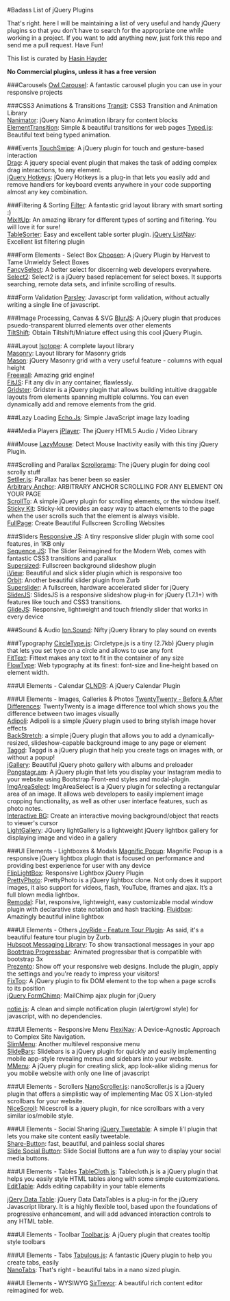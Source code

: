 #Badass List of jQuery Plugins

That's right. here I will be maintaining a list of very useful and handy jQuery plugins so that you don't have to search for the appropriate one while working in a project. If you want to add anything new, just fork this repo and send me a pull request. Have Fun!

This list is curated by [Hasin Hayder](http://hasin.me)

**No Commercial plugins, unless it has a free version**



###Carousels
[Owl Carousel](http://owlgraphic.com/owlcarousel/): A fantastic carousel plugin you can use in your responsive projects

###CSS3 Animations & Transitions
[Transit](http://ricostacruz.com/jquery.transit/): CSS3 Transition and Animation Library  
[Nanimator](http://github.com/hasinhayder/Nanimator): jQuery Nano Animation library for content blocks  
[ElementTransition](http://dan-silver.github.io/ElementTransitions.js/): Simple & beautiful transitions for web pages
[Typed.js](http://www.mattboldt.com/demos/typed-js/): Beautiful text being typed animation.

###Events
[TouchSwipe](http://www.awwwards.com/touchswipe-a-jquery-plugin-for-touch-and-gesture-based-interaction.html): A jQuery plugin for touch and gesture-based interaction  
[Drag](http://threedubmedia.com/code/event/drag): A jquery special event plugin that makes the task of adding complex drag interactions, to any element.  
[jQuery Hotkeys](https://github.com/jeresig/jquery.hotkeys): jQuery Hotkeys is a plug-in that lets you easily add and remove handlers for keyboard events anywhere in your code supporting almost any key combination.


###Filtering & Sorting
[Filter](http://www.jscraft.net/plugins/filters.html): A fantastic grid layout library with smart sorting :)  
[MixItUp](http://mixitup.io/): An amazing library for different types of sorting and filtering. You will love it for sure!  
[TableSorter](http://tablesorter.com/docs/): Easy and excellent table sorter plugin.
[jQuery ListNav](http://esteinborn.github.io/jquery-listnav/): Excellent list filtering plugin 

###Form Elements - Select Box
[Choosen](http://harvesthq.github.io/chosen): A jQuery Plugin by Harvest to Tame Unwieldy Select Boxes  
[FancySelect](http://code.octopuscreative.com/fancyselect/): A better select for discerning web developers everywhere.  
[Select2](http://ivaynberg.github.io/select2/): Select2 is a jQuery based replacement for select boxes. It supports searching, remote data sets, and infinite scrolling of results.



###Form Validation
[Parsley](https://github.com/guillaumepotier/Parsley.js): Javascript form validation, without actually writing a single line of javascript.

###Image Processing, Canvas & SVG
[BlurJS](http://blurjs.com/): A jQuery plugin that produces psuedo-transparent 
blurred elements over other elements  
[TiltShift](http://www.noeltock.com/tilt-shift-css3-jquery-plugin/): Obtain Tiltshift/Mniature effect using this cool jQuery Plugin.

 

###Layout
[Isotope](http://isotope.metafizzy.co/): A complete layout library  
[Masonry](http://masonry.desandro.com/): Layout library for Masonry grids  
[Mason](https://github.com/DrewDahlman/Mason): jQuery Masonry grid with a very useful feature - columns with equal height  
[Freewall](http://vnjs.net/www/project/freewall/): Amazing grid engine!  
[FitJS](http://soulwire.github.io/fit.js/): Fit any div in any container, flawlessly.   
[Gridster](http://gridster.net/): Gridster is a jQuery plugin that allows building intuitive draggable layouts from elements spanning multiple columns. You can even dynamically add and remove elements from the grid. 

###Lazy Loading
[Echo.Js](http://toddmotto.com/echo-js-simple-javascript-image-lazy-loading/): Simple JavaScript image lazy loading

###Media Players
[jPlayer](http://jplayer.org/): The jQuery HTML5 Audio / Video Library

###Mouse
[LazyMouse](http://hasinhayder.github.io/LazyMouse/): Detect Mouse Inactivity easily with this tiny jQuery Plugin.   


###Scrolling and Parallax
[Scrollorama](http://johnpolacek.github.io/scrollorama/): The jQuery plugin for doing cool scrolly stuff  
[Setller.js](http://markdalgleish.com/projects/stellar.js/): Parallax has bener been so easier  
[Arbitrary Anchor](http://briangonzalez.org/arbitrary-anchor): ARBITRARY ANCHOR SCROLLING FOR ANY ELEMENT ON YOUR PAGE  
[ScrollTo](http://flesler.blogspot.com/2007/10/jqueryscrollto.html): A simple jQuery plugin for scrolling elements, or the window itself.   
[Sticky Kit](http://leafo.net/sticky-kit/): Sticky-kit provides an easy way to attach elements to the page when the user scrolls such that the element is always visible.  
[FullPage](http://alvarotrigo.com/fullPage): Create Beautiful Fullscreen Scrolling Websites


###Sliders
[Responsive JS](http://responsive-slides.viljamis.com): A tiny responsive slider plugin with some cool features, in 1KB only  
[Sequence JS](http://www.sequencejs.com/): The Slider Reimagined for the Modern Web, comes with fantastic CSS3 transitions and parallux  
[Supersized](http://buildinternet.com/project/supersized): Fullscreen background slideshow plugin  
[iView](http://iprodev.com/iview/): Beautiful and slick slider plugin which is responsive too  
[Orbit](https://github.com/zurb/orbit): Another beautiful slider plugin from Zurb  
[Superslider](https://github.com/nicinabox/superslides): A fullscreen, hardware accelerated slider for jQuery  
[SliderJS](http://www.slidesjs.com/): SlidesJS is a responsive slideshow plug-in for jQuery (1.7.1+) with features like touch and CSS3 transitions.   
[GlideJS](http://jedrzejchalubek.com/glide/): Responsive, lightweight and touch friendly slider that works in every device

###Sound & Audio
[Ion.Sound](http://ionden.com/a/plugins/ion.sound/en.html): Nifty jQuery library to play sound on events

###Typography
[CircleType.js](http://circletype.labwire.ca/): Circletype.js is a tiny (2.7kb) jQuery plugin that lets you set type on a circle and allows to use any font  
[FitText](http://fittextjs.com/): Fittext makes any text to fit in the container of any size  
[FlowType](http://simplefocus.com/flowtype/): Web typography at its finest: font-size and line-height based on element width.  

###UI Elements - Calendar
[CLNDR](http://kylestetz.github.io/CLNDR/): A jQuery Calendar Plugin


###UI Elements - Images, Galleries & Photos
[TwentyTwenty - Before & After Differences](http://zurb.com/playground/twentytwenty): TwentyTwenty is a image difference tool which shows you the difference between two images visually  
[Adipoli](http://cube3x.com/adipoli-jquery-image-hover-plugin/): Adipoli is a simple jQuery plugin used to bring stylish image hover effects  
[BackStretch](http://srobbin.com/jquery-plugins/backstretch/): a simple jQuery plugin that allows you to add a dynamically-resized, slideshow-capable background image to any page or element  
[Taggd](http://timseverien.nl/taggd): Taggd is a jQuery plugin that help you create tags on images with, or without a popup!  
[jGallery](http://jgallery.jakubkowalczyk.pl/): Beautiful jQuery photo gallery with albums and preloader  
[Pongstagr.am](http://pongstr.github.io/pongstagr.am/): A jQuery plugin that lets you display your Instagram media to your website using Bootstrap Front-end styles and modal-plugin.  
[ImgAreaSelect](https://github.com/odyniec/imgareaselect): ImgAreaSelect is a jQuery plugin for selecting a rectangular area of an image. It allows web developers to easily implement image cropping functionality, as well as other user interface features, such as photo notes.  
[Interactive BG](http://www.thepetedesign.com/demos/interactive_bg_demo.html): Create an interactive moving background/object that reacts to viewer's cursor  
[LightGallery](http://sachinchoolur.github.io/lightGallery/): JQuery lightGallery is a lightweight jQuery lightbox gallery for displaying image and video in a gallery


###UI Elements - Lightboxes & Modals
[Magnific Popup](http://dimsemenov.com/plugins/magnific-popup/): Magnific Popup is a responsive jQuery lightbox plugin that is focused on performance and providing best experience for user with any device  
[FlipLightBox](http://flipgallery.net/fliplightbox.html): Responsive Lightbox jQuery Plugin  
[PrettyPhoto](http://www.no-margin-for-errors.com/projects/prettyphoto-jquery-lightbox-clone/): PrettyPhoto is a jQuery lightbox clone. Not only does it support images, it also support for videos, flash, YouTube, iframes and ajax. It’s a full blown media lightbox.  
[Remodal](http://vodkabears.github.io/remodal/): Flat, responsive, lightweight, easy customizable modal window plugin with declarative state notation and hash tracking.
[Fluidbox](http://terrymun.github.io/Fluidbox/): Amazingly beautiful inline lightbox

###UI Elements - Others
[JoyRide - Feature Tour Plugin](http://zurb.com/playground/jquery-joyride-feature-tour-plugin): As said, it's a beautiful feature tour plugin by Zurb.  
[Hubspot Messaging Library](http://github.hubspot.com/messenger/): To show transactional messages in your app  
[Bootrtrap Progressbar](http://www.minddust.com/bootstrap-progressbar/bootstrap-3.1.0.html): Animated progressbar that is compatible with bootstrap 3x  
[Prezento](http://ivaldi.github.io/prezento/): Show off your responsive web designs. Include the plugin, apply the settings and you're ready to impress your visitors!  
[FixTop](http://nnattawat.github.io/fixtop/): A jQuery plugin to fix DOM element to the top when a page scrolls to its position  
[jQuery FormChimp](http://www.fabioquarantini.com/formchimp/): MailChimp ajax plugin for jQuery

[notie.js](https://jaredreich.com/projects/notie.js/): A clean and simple notification plugin (alert/growl style) for javascript, with no dependencies.



###UI Elements - Responsive Menu
[FlexiNav](http://jasonweaver.name/lab/flexiblenavigation/): A Device-Agnostic Approach to Complex Site Navigation.   
[SlimMenu](http://adnantopal.github.io/slimmenu): Another multilevel responsive menu  
[SlideBars](http://plugins.adchsm.me/slidebars/): Slidebars is a jQuery plugin for quickly and easily implementing mobile app-style revealing menus and sidebars into your website.  
[MMenu](http://mmenu.frebsite.nl/): A jQuery plugin for creating slick, app look-alike sliding menus for you mobile website with only one line of javascript


###UI Elements - Scrollers
[NanoScroller.js](http://jamesflorentino.github.io/nanoScrollerJS/): nanoScroller.js is a jQuery plugin that offers a simplistic way of implementing Mac OS X Lion-styled scrollbars for your website.  
[NiceScroll](http://areaaperta.com/nicescroll/): Nicescroll is a jquery plugin, for nice scrollbars with a very similar ios/mobile style.

###UI Elements - Social Sharing
[jQuery Tweetable](https://github.com/jmduke/jquery.tweetable.js): A simple li'l plugin that lets you make site content easily tweetable.  
[Share-Button](https://github.com/carrot/share-button): fast, beautiful, and painless social shares  
[Slide Social Button](http://christopheryee.ca/slide-social-buttons/): Slide Social Buttons are a fun way to display your social media buttons.


###UI Elements - Tables
[TableCloth.js](http://tableclothjs.com/): Tablecloth.js is a jQuery plugin that helps you easily style HTML tables along with some simple customizations.  
[EditTable](http://codeb.it/edittable/): Adds editing capability in your table elements

[jQery Data Table](https://datatables.net/): jQuery Data DataTables is a plug-in for the jQuery Javascript library. It is a highly flexible tool, based upon the foundations of progressive enhancement, and will add advanced interaction controls to any HTML table.

###UI Elements - Toolbar
[Toolbar.js](http://paulkinzett.github.io/toolbar/): A jQuery plugin that creates tooltip style toolbars


###UI Elements - Tabs
[Tabulous.js](http://git.aaronlumsden.com/tabulous.js): A fantastic jQuery plugin to help you create tabs, easily  
[NanoTabs](www.sunsean.com/nanotabs/): That's right - beautiful tabs in a nano sized plugin. 

###UI Elements - WYSIWYG
[SirTrevor](http://madebymany.github.io/sir-trevor-js/): A beautiful rich content editor reimagined for web.
